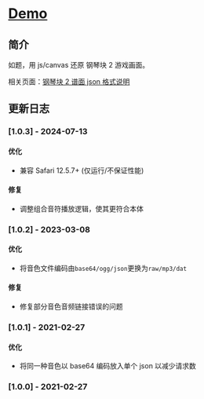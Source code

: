 # <!-- prettier-ignore -->[Demo](https://lchz&#104;3473.github.io/canvas/pt2/index "钢琴块2模拟器")

## 简介

如题，用 js/canvas 还原 钢琴块 2 游戏画面。

相关页面：[钢琴块 2 谱面 json 格式说明](Usage.md)

## 更新日志

### [1.0.3] - 2024-07-13

#### 优化

- 兼容 Safari 12.5.7+ (仅运行/不保证性能)

#### 修复

- 调整组合音符播放逻辑，使其更符合本体

### [1.0.2] - 2023-03-08

#### 优化

- 将音色文件编码由`base64/ogg/json`更换为`raw/mp3/dat`

#### 修复

- 修复部分音色音频链接错误的问题

### [1.0.1] - 2021-02-27

#### 优化

- 将同一种音色以 base64 编码放入单个 json 以减少请求数

### [1.0.0] - 2021-02-27
